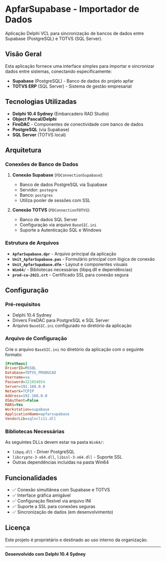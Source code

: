# ApfarSupabase - Importador de Dados

Aplicação Delphi VCL para sincronização de bancos de dados entre Supabase (PostgreSQL) e TOTVS (SQL Server).

## Visão Geral

Esta aplicação fornece uma interface simples para importar e sincronizar dados entre sistemas, conectando especificamente:
- **Supabase** (PostgreSQL) - Banco de dados do projeto apfar
- **TOTVS ERP** (SQL Server) - Sistema de gestão empresarial

## Tecnologias Utilizadas

- **Delphi 10.4 Sydney** (Embarcadero RAD Studio)
- **Object Pascal/Delphi**
- **FireDAC** - Componentes de conectividade com banco de dados
- **PostgreSQL** (via Supabase)
- **SQL Server** (TOTVS local)

## Arquitetura

### Conexões de Banco de Dados

1. **Conexão Supabase** (`FDConnectionSupabase`):
   - Banco de dados PostgreSQL via Supabase
   - Servidor: `postegre`
   - Banco: `postgres`
   - Utiliza pooler de sessões com SSL

2. **Conexão TOTVS** (`FDConnectionTOTVS`):
   - Banco de dados SQL Server
   - Configuração via arquivo `BaseSIC.ini`
   - Suporte a Autenticação SQL e Windows

### Estrutura de Arquivos

- **`ApfarSupabase.dpr`** - Arquivo principal da aplicação
- **`Unit_ApfarSupabase.pas`** - Formulário principal com lógica de conexão
- **`Unit_ApfarSupabase.dfm`** - Layout e componentes visuais
- **`Win64/`** - Bibliotecas necessárias (libpq.dll e dependências)
- **`prod-ca-2021.crt`** - Certificado SSL para conexão segura

## Configuração

### Pré-requisitos

- Delphi 10.4 Sydney
- Drivers FireDAC para PostgreSQL e SQL Server
- Arquivo `BaseSIC.ini` configurado no diretório da aplicação

### Arquivo de Configuração

Crie o arquivo `BaseSIC.ini` no diretório da aplicação com o seguinte formato:

```ini
[Protheus]
DriverID=MSSQL
Database=TOTVS_PRODUCAO
Username=sa
Password=321654654
Server=192.168.0.0
Network=TCPIP
Address=192.168.0.0
OSAuthent=False
MARS=Yes
Workstation=supabase
ApplicationName=apfarsupabase
VendorLib=sqlncli11.dll

```

### Bibliotecas Necessárias

As seguintes DLLs devem estar na pasta `Win64/`:
- `libpq.dll` - Driver PostgreSQL
- `libcrypto-3-x64.dll`, `libssl-3-x64.dll` - Suporte SSL
- Outras dependências incluídas na pasta Win64

## Funcionalidades

- ✅ Conexão simultânea com Supabase e TOTVS
- ✅ Interface gráfica amigável
- ✅ Configuração flexível via arquivo INI
- ✅ Suporte a SSL para conexões seguras
- ✅ Sincronização de dados (em desenvolvimento)

## Licença

Este projeto é proprietário e destinado ao uso interno da organização.

---

**Desenvolvido com Delphi 10.4 Sydney**